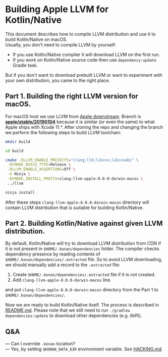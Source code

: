 # Building Apple LLVM for Kotlin/Native

This document describes how to compile LLVM distribution and use it to build Kotlin/Native on macOS.  
Usually, you don't need to compile LLVM by yourself:
* If you use Kotlin/Native compiler it will download LLVM on the first run. 
* If you work on Kotlin/Native source code then use `dependency:update` Gradle task.

But if you don't want to download prebuilt LLVM or want to experiment with your own distribution, 
you came to the right place.

## Part 1. Building the right LLVM version for macOS.

For macOS host we use LLVM from [Apple downstream](https://github.com/apple/llvm-project). 
Branch is [**apple/stable/20190104**](https://github.com/apple/llvm-project/tree/apple/stable/20190104) 
because it is similar (or even the same) to what Apple ships with Xcode 11.*. 
After cloning the repo and changing the branch we perform the following steps to build LLVM toolchain:

```bash
mkdir build

cd build

cmake -DLLVM_ENABLE_PROJECTS="clang;lld;libcxx;libcxxabi" \
 -DCMAKE_BUILD_TYPE=Release \
 -DLLVM_ENABLE_ASSERTIONS=Off \
 -G Ninja \
 -DCMAKE_INSTALL_PREFIX=clang-llvm-apple-8.0.0-darwin-macos \
 ../llvm

ninja install
```

After these steps `clang-llvm-apple-8.0.0-darwin-macos` directory will contain LLVM distribution that is suitable for building Kotlin/Native.

## Part 2. Building Kotlin/Native against given LLVM distribution.

By default, Kotlin/Native will try to download LLVM distribution from CDN if it is not present in `$HOME/.konan/dependencies` folder.
The compiler checks dependency presence by reading contents of `$HOME/.konan/dependencies/.extracted` file. 
So to avoid LLVM downloading, we should manually add a record to the `.extracted` file:
1. Create `$HOME/.konan/dependencies/.extracted` file if it is not created.
2. Add `clang-llvm-apple-8.0.0-darwin-macos` line.

and put `clang-llvm-apple-8.0.0-darwin-macos` directory from the Part 1 to `$HOME/.konan/dependencies/`.

Now we are ready to build Kotlin/Native itself. The process is described in [README.md](README.md).
Please note that we still need to run `./gradlew dependencies:update` to download other dependencies (e.g. libffi).

## Q&A

— Can I override `.konan` location?  
— Yes, by setting `$KONAN_DATA_DIR` environment variable. See [HACKING.md](HACKING.md#compiler-environment-variables).
